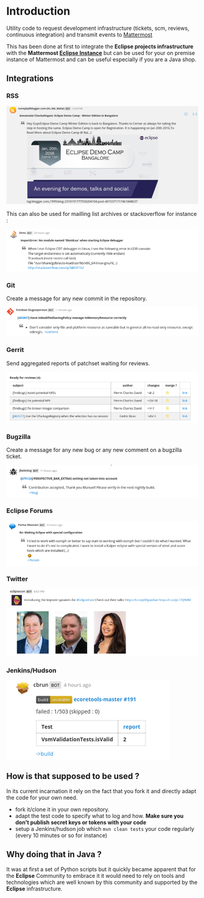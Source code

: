# Introduction

Utility code to request development infrastructure (tickets, scm, reviews, continuous integration) 
and transmit events to [Mattermost](http://www.mattermost.org/)

This has been done at first to integrate the **Eclipse projects infrastructure** with the **Mattermost [Eclipse Instance](https://mattermost-test.eclipse.org/eclipse/)** but can be used for your on premise instance of Mattermost and can be useful especially if you are a Java shop.

## Integrations

### RSS

![RSS integration](doc/rss.png)

This can also be used for mailling list archives or stackoverflow for instance :

![RSS integration used for StackOverflow](doc/stackoverflow.png)

### Git

Create a message for any new commit in the repository.

![GIT integration](doc/git.png)

### Gerrit

Send aggregated reports of patchset waiting for reviews.

![Gerrit integration](doc/gerrit.png)

### Bugzilla

Create a message for any new bug or any new comment on a bugzilla ticket.

![Bugzilla Integration](doc/bugzilla.png)

### Eclipse Forums

![Eclipse Forums -- tweaked RSS](doc/forums.png)

### Twitter

![Twitter](doc/twitter.png)

### Jenkins/Hudson

![Jenkins](doc/jenkins.png)


## How is that supposed to be used ?

In its current incarnation it rely on the fact that you fork it and directly adapt the code for your own need.
* fork it/clone it in your own repository.
* adapt the test code to specify what to log and how. **Make sure you don't publish secret keys or tokens with your code**
* setup a Jenkins/hudson job which ```mvn clean tests``` your code regularly (every 10 minutes or so for instance)



## Why doing that in Java ? 

It was at first a set of Python scripts but it quickly became apparent that for the **Eclipse** Community
to embrace it it would need to rely on tools and technologies which are well known by this community and supported by the 
**Eclipse** infrastructure.

